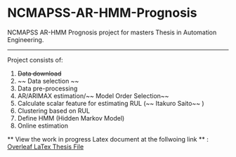 # NCMAPSS-AR-HMM-Prognosis
NCMAPSS AR-HMM Prognosis project for masters Thesis in Automation Engineering.

---

Project consists of:

1. ~~Data download~~ 
2. ~~ Data selection ~~ 
3. Data pre-processing 
4. AR/ARIMAX estimation/~~ Model Order Selection~~ 
5. Calculate scalar feature for estimating RUL (~~ Itakuro Saito~~ )
6. Clustering based on RUL
7. Define HMM (Hidden Markov Model)
8. Online estimation


** View the work in progress Latex document at the follwoing link ** : [Overleaf LaTex Thesis File](https://www.overleaf.com/read/wtxmymbmjzqs#558cf2)
